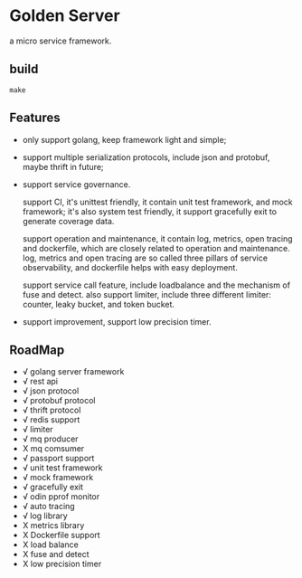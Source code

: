 # Golden Server
a micro service framework.

## build

```
make
```
## Features
 - only support golang, keep framework light and simple;
 - support multiple serialization protocols, include json and protobuf, maybe thrift in future;
 - support service governance.

 	support CI, it's unittest friendly, it contain unit test framework, and mock framework; it's also system test friendly, it support gracefully exit to generate coverage data.

 	support operation and maintenance, it contain log, metrics, open tracing and dockerfile, which are closely related to operation and maintenance. log, metrics and open tracing are so called three pillars of service observability, and dockerfile helps with easy deployment.

 	support service call feature, include loadbalance and the mechanism of fuse and detect. also support limiter, include three different limiter: counter, leaky bucket, and token bucket.

 - support improvement, support low precision timer.

## RoadMap
 - √ golang server framework
 - √ rest api
 - √ json protocol
 - √ protobuf protocol
 - √ thrift protocol
 - √ redis support
 - √ limiter
 - √ mq producer
 - X mq comsumer
 - √ passport support
 - √ unit test framework
 - √ mock framework
 - √ gracefully exit
 - √ odin pprof monitor
 - √ auto tracing
 - √ log library
 - X metrics library
 - X Dockerfile support
 - X load balance
 - X fuse and detect
 - X low precision timer
